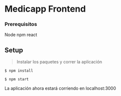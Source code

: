 # Medicapp Frontend

### Prerequisitos

Node
npm
react

## Setup

> Instalar los paquetes y correr la aplicación

```shell
$ npm install
```
```shell
$ npm start
```

La aplicación ahora estará corriendo en localhost:3000
